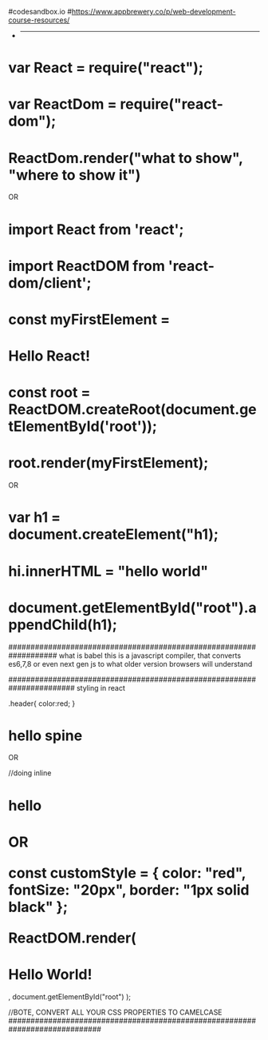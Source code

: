 #codesandbox.io #https://www.appbrewery.co/p/web-development-course-resources/

- ***

# var React = require("react");

# var ReactDom = require("react-dom");

# ReactDom.render("what to show", "where to show it")

OR

# import React from 'react';

# import ReactDOM from 'react-dom/client';

# const myFirstElement = <h1>Hello React!</h1>

# const root = ReactDOM.createRoot(document.getElementById('root'));

# root.render(myFirstElement);

OR

# var h1 = document.createElement("h1);

# hi.innerHTML = "hello world"

# document.getElementById("root").appendChild(h1);

###################################################################
what is babel
this is a javascript compiler, that converts es6,7,8 or even next gen js to what older version browsers will understand

#######################################################################
styling in react

.header{
color:red;
}

<h1 className="header"> hello spine </h1>

OR

//doing inline

<h1 style={{color:red}}> hello <h1>

OR

const customStyle = {
color: "red",
fontSize: "20px",
border: "1px solid black"
};

ReactDOM.render(

  <h1 style={customStyle}>Hello World!</h1>,
  document.getElementById("root")
);

//BOTE, CONVERT ALL YOUR CSS PROPERTIES TO CAMELCASE
#############################################################################
